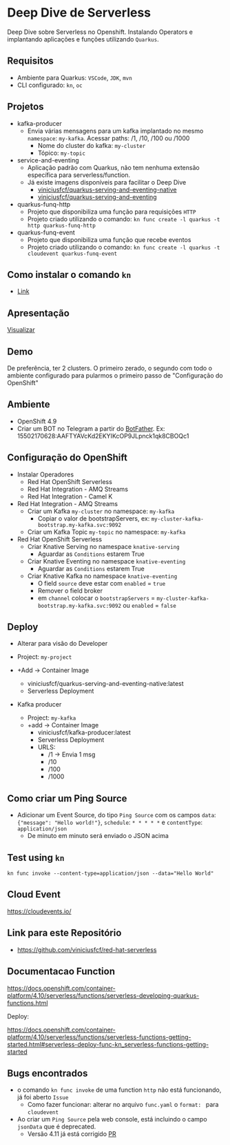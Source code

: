 # Deep Dive de Serverless

Deep Dive sobre Serverless no Openshift. Instalando Operators e implantando aplicações e funções utilizando `Quarkus`.


## Requisitos
* Ambiente para Quarkus: `VSCode`, `JDK`, `mvn`
* CLI configurado: `kn`, `oc`


## Projetos

* kafka-producer
  * Envia várias mensagens para um kafka implantado no mesmo `namespace`: `my-kafka`. Acessar paths: /1, /10, /100 ou /1000
    * Nome do cluster do kafka: `my-cluster`
    * Tópico: `my-topic`
* service-and-eventing
  * Aplicação padrão com Quarkus, não tem nenhuma extensão específica para serverless/function.
  * Já existe imagens disponíveis para facilitar o Deep Dive
    * [viniciusfcf/quarkus-serving-and-eventing-native](https://hub.docker.com/r/viniciusfcf/quarkus-serving-and-eventing-native)
    * [viniciusfcf/quarkus-serving-and-eventing](https://hub.docker.com/r/viniciusfcf/quarkus-serving-and-eventing)
* quarkus-funq-http
  * Projeto que disponibiliza uma função para requisições `HTTP`
  * Projeto criado utilizando o comando: `kn func create -l quarkus -t http quarkus-funq-http`
* quarkus-funq-event
  * Projeto que disponibiliza uma função que recebe eventos
  * Projeto criado utilizando o comando: `kn func create -l quarkus -t cloudevent quarkus-funq-event`

## Como instalar o comando `kn`

* [Link](https://docs.openshift.com/container-platform/4.10/serverless/cli_tools/installing-kn.html#installing-cli-web-console_installing-kn)


## Apresentação 
[Visualizar](https://docs.google.com/presentation/d/1T5T9faNJpU_8nnLeApG_fHK6JaYNjZiz4-I_h4ZIiE4/edit#slide=id.g6b619a1e04_0_2548)


## Demo

De preferência, ter 2 clusters. O primeiro zerado, o segundo com todo o ambiente configurado para pularmos o primeiro passo de "Configuração do OpenShift"

## Ambiente

* OpenShift 4.9
* Criar um BOT no Telegram a partir do [BotFather](https://t.me/BotFather). Ex: 15502170628:AAFTYAVcKd2EKYIKcOP9JLpnck1qk8CBOQc1

## Configuração do OpenShift

* Instalar Operadores
  * Red Hat OpenShift Serverless
  * Red Hat Integration - AMQ Streams
  * Red Hat Integration - Camel K
* Red Hat Integration - AMQ Streams
  * Criar um Kafka `my-cluster` no namespace: `my-kafka`
    * Copiar o valor de bootstrapServers, ex: `my-cluster-kafka-bootstrap.my-kafka.svc:9092`
  * Criar um Kafka Topic `my-topic` no namespace: `my-kafka`
* Red Hat OpenShift Serverless
  * Criar Knative Serving no namespace `knative-serving`
    * Aguardar as `Conditions` estarem True
  * Criar Knative Eventing no namespace `knative-eventing`
    * Aguardar as `Conditions` estarem True
  * Criar Knative Kafka no namespace `knative-eventing`
    * O field `source` deve estar com `enabled` = `true`
    * Remover o field broker
    * em `channel` colocar o `bootstrapServers` = `my-cluster-kafka-bootstrap.my-kafka.svc:9092` ou `enabled` = `false`
  
## Deploy

* Alterar para visão do Developer
* Project: `my-project`
* +Add -> Container Image
  * viniciusfcf/quarkus-serving-and-eventing-native:latest
  * Serverless Deployment

* Kafka producer
  * Project: `my-kafka`
  * +add -> Container Image
    * viniciusfcf/kafka-producer:latest
    * Serverless Deployment
    * URLS: 
      * /1 -> Envia 1 msg
      * /10 
      * /100
      * /1000

## Como criar um Ping Source

* Adicionar um Event Source, do tipo `Ping Source` com os campos `data`: `{"message": "Hello world!"}`, `schedule`: `* * * * *` e `contentType`: `application/json`
  * De minuto em minuto será enviado o JSON acima

## Test using `kn`

`kn func invoke --content-type=application/json --data="Hello World"`

## Cloud Event

https://cloudevents.io/

## Link para este Repositório

* https://github.com/viniciusfcf/red-hat-serverless

## Documentacao Function

https://docs.openshift.com/container-platform/4.10/serverless/functions/serverless-developing-quarkus-functions.html

Deploy: 

https://docs.openshift.com/container-platform/4.10/serverless/functions/serverless-functions-getting-started.html#serverless-deploy-func-kn_serverless-functions-getting-started

## Bugs encontrados

* o comando `kn func invoke` de uma function `http` não está funcionando, já foi aberto `Issue`
  * Como fazer funcionar: alterar no arquivo `func.yaml` o `format: ` para `cloudevent`
* Ao criar um `Ping Source` pela web console, está incluindo o campo `jsonData` que é deprecated.
  * Versão 4.11 já está corrigido [PR](https://github.com/openshift/console/pull/11548)